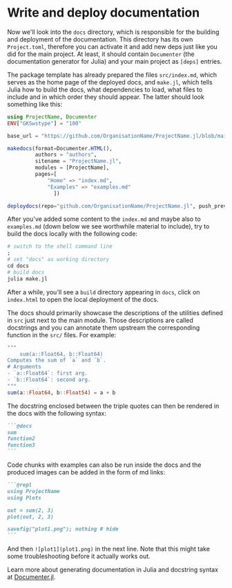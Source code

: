 # Write and deploy documentation

Now we'll look into the `docs` directory, which is responsible for the building and deployment of the documentation. This directory has its own `Project.toml`, therefore you can activate it and add new deps just like you did for the main project. At least, it should contain `Documenter` (the documentation generator for Julia) and your main project as `[deps]` entries.

The package template has already prepared the files `src/index.md`, which serves as the home page of the deployed docs, and `make.jl`, which tells Julia how to build the docs, what dependencies to load, what files to include and in which order they should appear. The latter should look something like this:

```julia
using ProjectName, Documenter
ENV["GKSwstype"] = "100"

base_url = "https://github.com/OrganisationName/ProjectName.jl/blob/main/"

makedocs(format=Documenter.HTML(),
         authors = "authors",
         sitename = "ProjectName.jl",
         modules = [ProjectName],
         pages=[
             "Home" => "index.md",
             "Examples" => "examples.md"
               ])

deploydocs(repo="github.com/OrganisationName/ProjectName.jl", push_preview=true)
```

After you've added some content to the `index.md` and maybe also to `examples.md` (down below we see worthwhile material to include), try to build the docs locally with the following code:

```julia
# switch to the shell command line
;
# set "docs" as working directory
cd docs
# build docs
julia make.jl
```

After a while, you'll see a `build` directory appearing in `docs`, click on `index.html` to open the local deployment of the docs.

The docs should primarily showcase the descriptions of the utilities defined in `src` just next to the main module. Those descriptions are called docstrings and you can annotate them upstream the corresponding function in the `src/` files. For example:

```julia
"""
    sum(a::Float64, b::Float64)
Computes the sum of `a` and `b`.
# Arguments
- `a::Float64`: first arg.
- `b::Float64`: second arg.
"""
sum(a::Float64, b::Float54) = a + b
```

The docstring enclosed between the triple quotes can then be rendered in the docs with the following syntax:

````markdown
```@docs
sum
function2
function3
```
````

Code chunks with examples can also be run inside the docs and the produced images can be added in the form of md links:

````markdown
```@repl
using ProjectName
using Plots

out = sum(2, 3)
plot(out, 2, 3)

savefig("plot1.png"); nothing # hide
```
````

And then `![plot1](plot1.png)` in the next line. Note that this might take some troubleshooting before it actually works out.

Learn more about generating documentation in Julia and docstring syntax at
[Documenter.jl](https://juliadocs.github.io/Documenter.jl/stable/).
